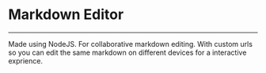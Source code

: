# Markdown Editor
---

Made using NodeJS.
For collaborative markdown editing.
With custom urls so you can edit the same markdown on different devices for a interactive exprience.